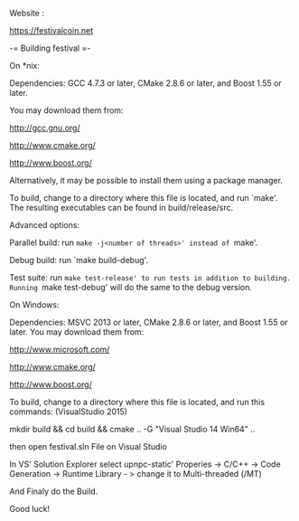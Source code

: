Website :

https://festivalcoin.net

-= Building festival =-

On *nix:

Dependencies: GCC 4.7.3 or later, CMake 2.8.6 or later, and Boost 1.55 or later.

You may download them from:

http://gcc.gnu.org/

http://www.cmake.org/

http://www.boost.org/

Alternatively, it may be possible to install them using a package manager.

To build, change to a directory where this file is located, and run `make'. The resulting executables can be found in build/release/src.

Advanced options:

Parallel build: run `make -j<number of threads>' instead of `make'.

Debug build: run `make build-debug'.

Test suite: run `make test-release' to run tests in addition to building. Running `make test-debug' will do the same to the debug version.


On Windows:

Dependencies: MSVC 2013 or later, CMake 2.8.6 or later, and Boost 1.55 or later. You may download them from:

http://www.microsoft.com/

http://www.cmake.org/

http://www.boost.org/

To build, change to a directory where this file is located, and run this commands: (VisualStudio 2015)

mkdir build && cd build && cmake .. -G "Visual Studio 14 Win64" ..

then open festival.sln File on Visual Studio

In VS' Solution Explorer select upnpc-static' Properies -> C/C++ -> Code Generation -> Runtime Library - > change it to Multi-threaded (/MT)

And Finaly do the Build.

Good luck!
